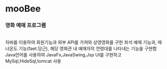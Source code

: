 # mooBee

<h3>영화 예매 프로그램</h3>
<br>
자바를 이용하여 회원기능과 외부 API를 가져와 상영영화를 구현 좌석 예매 기능과, 매너온도 기능(faet.당근), 해당 영화관 내 예매자의 연령대를 나타내는 기능을 구현함
<br>
Java언어를 사용하여 JavaFx,JavaSwing,Jsp UI를 구현하고 MySql,HideSql,tomcat 사용
